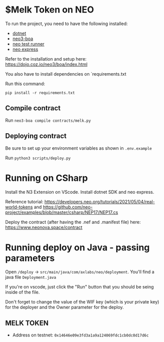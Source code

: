 # $Melk Token on NEO

To run the project, you need to have the following installed:
- [dotnet](https://dotnet.microsoft.com/en-us/download/dotnet)
- [neo3-boa](https://github.com/CityOfZion/neo3-boa/tree/master)
- [neo test runner](https://github.com/ngdenterprise/neo-test#neo-test-runner)
- [neo express](https://github.com/neo-project/neo-express#installation)

Refer to the installation and setup here: https://dojo.coz.io/neo3/boa/index.html

You also have to install dependencies on `requirements.txt

Run this command:

`pip install -r requirements.txt`

## Compile contract

Run `neo3-boa compile contracts/melk.py`

## Deploying contract

Be sure to set up your environment variables as shown in `.env.example`

Run `python3 scripts/deploy.py`


# Running on CSharp

Install the N3 Extension on VScode.
Install dotnet SDK and neo express.

Reference tutorial: https://developers.neo.org/tutorials/2021/05/04/real-world-tokens and
https://github.com/neo-project/examples/blob/master/csharp/NEP17/NEP17.cs

Deploy the contract (after having the .nef and .manifest file) here: https://www.neonova.space/contract

# Running deploy on Java - passing parameters

Open `/deploy` -> `src/main/java/com/axlabs/neo/deployment`. You'll find a java file `Deployment.java`

If you're on vscode, just click the "Run" button that you should be seing inside of the file.

Don't forget to change the value of the WIF key (which is your private key) for the deployer and the Owner parameter for the deploy.

## MELK TOKEN

- Address on testnet: `0x14646e09e3fd3a1a9a124069fdc1cb0dc0d17d6c`

